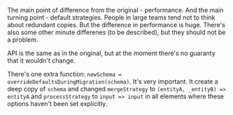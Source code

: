 The main point of difference from the original - performance. And the main turning point - default strategies. People in large teams tend not to think about redundant copies. But the difference in performance is huge. There's also some other minute differenes (to be described), but they should not be a problem.

API is the same as in the original, but at the moment there's no guaranty that it wouldn't change.

There's one extra function: `newSchema = overrideDefaultsDuringMigration(schema)`. It's very important. It create a deep copy of `schema` and changed `mergeStrategy` to `(entityA, _entityB) => entityA` and `processStrategy` to `input => input` in all elements where these options haven't been set explicitly.
